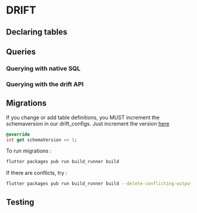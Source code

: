 # DRIFT

## Declaring tables

## Queries

### Querying with native SQL

### Querying with the drift API

## Migrations

If you change or add table definitions, you MUST increment the schemaversion in our drift_configs. Just increment the version [here](../lib/db/drift_config.dart)

```dart
@override 
int get schemaVersion => 1;
```

To run migrations :

```bash
flutter packages pub run build_runner build
```

If there are conflicts, try :

```bash
flutter packages pub run build_runner build --delete-conflicting-outputs
```

## Testing
